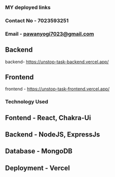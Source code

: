 ### MY deployed links <br/>

### Contact No - 7023593251 <br/>
### Email - pawanyogi7023@gmail.com <br/>
## Backend
backend- https://unstop-task-backend.vercel.app/ <br/>
## Frontend
frontend - https://unstop-task-frontend.vercel.app/


### Technology Used <br/>

## Fontend - React, Chakra-Ui <br/>

## Backend - NodeJS, ExpressJs <br/>

## Database - MongoDB <br/>

## Deployment - Vercel




